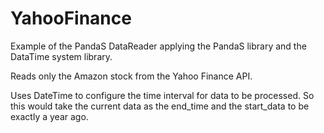 # YahooFinance
Example of the PandaS DataReader applying the PandaS library and the DataTime system library. 

Reads only the Amazon stock from the Yahoo Finance API.

Uses DateTime to configure the time interval for data to be processed. So this would take the current data as the end_time and the start_data to be exactly a year ago.


